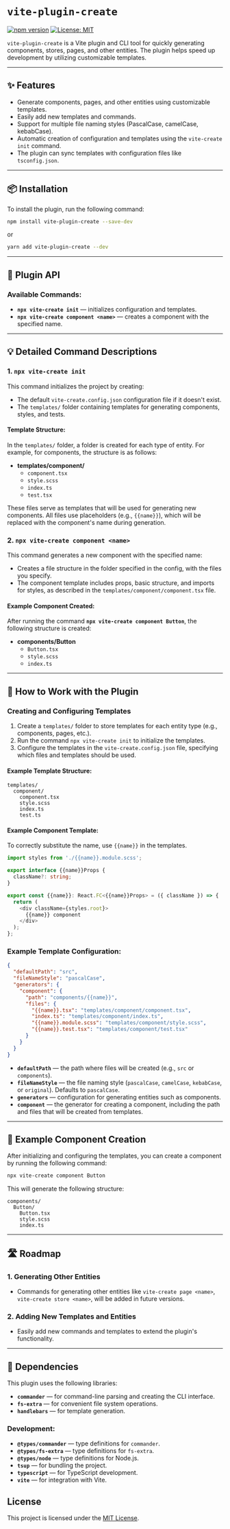 # `vite-plugin-create`

[![npm version](https://img.shields.io/npm/v/vite-plugin-create.svg)](https://www.npmjs.com/package/vite-plugin-create)
[![License: MIT](https://img.shields.io/badge/License-MIT-yellow.svg)](https://opensource.org/licenses/MIT)

`vite-plugin-create` is a Vite plugin and CLI tool for quickly generating components, stores, pages, and other entities. The plugin helps speed up development by utilizing customizable templates.

---

## ✨ Features

- Generate components, pages, and other entities using customizable templates.
- Easily add new templates and commands.
- Support for multiple file naming styles (PascalCase, camelCase, kebabCase).
- Automatic creation of configuration and templates using the `vite-create init` command.
- The plugin can sync templates with configuration files like `tsconfig.json`.

---

## 📦 Installation

To install the plugin, run the following command:

```bash
npm install vite-plugin-create --save-dev
```

or

```bash
yarn add vite-plugin-create --dev
```

---

## 📑 Plugin API

### Available Commands:

- **`npx vite-create init`** — initializes configuration and templates.
- **`npx vite-create component <name>`** — creates a component with the specified name.

---

## 💡 Detailed Command Descriptions

### 1. `npx vite-create init`

This command initializes the project by creating:

- The default `vite-create.config.json` configuration file if it doesn't exist.
- The `templates/` folder containing templates for generating components, styles, and tests.

#### Template Structure:

In the `templates/` folder, a folder is created for each type of entity. For example, for components, the structure is as follows:

- **templates/component/**
  - `component.tsx`
  - `style.scss`
  - `index.ts`
  - `test.tsx`

These files serve as templates that will be used for generating new components. All files use placeholders (e.g., `{{name}}`), which will be replaced with the component's name during generation.

### 2. `npx vite-create component <name>`

This command generates a new component with the specified name:

- Creates a file structure in the folder specified in the config, with the files you specify.
- The component template includes props, basic structure, and imports for styles, as described in the `templates/component/component.tsx` file.

#### Example Component Created:

After running the command **`npx vite-create component Button`**, the following structure is created:

- **components/Button**
  - `Button.tsx`
  - `style.scss`
  - `index.ts`

---

## 🔧 How to Work with the Plugin

### Creating and Configuring Templates

1. Create a `templates/` folder to store templates for each entity type (e.g., components, pages, etc.).
2. Run the command `npx vite-create init` to initialize the templates.
3. Configure the templates in the `vite-create.config.json` file, specifying which files and templates should be used.

#### Example Template Structure:

```
templates/
  component/
    component.tsx
    style.scss
    index.ts
    test.ts
```

#### Example Component Template:

To correctly substitute the name, use `{{name}}` in the templates.

```typescript
import styles from './{{name}}.module.scss';

export interface {{name}}Props {
  className?: string;
}

export const {{name}}: React.FC<{{name}}Props> = ({ className }) => {
  return (
    <div className={styles.root}>
      {{name}} component
    </div>
  );
};
```

### Example Template Configuration:

```json
{
  "defaultPath": "src",
  "fileNameStyle": "pascalCase",
  "generators": {
    "component": {
      "path": "components/{{name}}",
      "files": {
        "{{name}}.tsx": "templates/component/component.tsx",
        "index.ts": "templates/component/index.ts",
        "{{name}}.module.scss": "templates/component/style.scss",
        "{{name}}.test.tsx": "templates/component/test.tsx"
      }
    }
  }
}
```

- **`defaultPath`** — the path where files will be created (e.g., `src` or `components`).
- **`fileNameStyle`** — the file naming style (`pascalCase`, `camelCase`, `kebabCase`, or `original`). Defaults to `pascalCase`.
- **`generators`** — configuration for generating entities such as components.
- **`component`** — the generator for creating a component, including the path and files that will be created from templates.

---

## 📍 Example Component Creation

After initializing and configuring the templates, you can create a component by running the following command:

```bash
npx vite-create component Button
```

This will generate the following structure:

```
components/
  Button/
    Button.tsx
    style.scss
    index.ts
```

---

## 🛣 Roadmap

### 1. Generating Other Entities

- Commands for generating other entities like `vite-create page <name>`, `vite-create store <name>`, will be added in future versions.

### 2. Adding New Templates and Entities

- Easily add new commands and templates to extend the plugin's functionality.

---

## 🧩 Dependencies

This plugin uses the following libraries:

- **`commander`** — for command-line parsing and creating the CLI interface.
- **`fs-extra`** — for convenient file system operations.
- **`handlebars`** — for template generation.

### Development:

- **`@types/commander`** — type definitions for `commander`.
- **`@types/fs-extra`** — type definitions for `fs-extra`.
- **`@types/node`** — type definitions for Node.js.
- **`tsup`** — for bundling the project.
- **`typescript`** — for TypeScript development.
- **`vite`** — for integration with Vite.

## License

This project is licensed under the [MIT License](https://opensource.org/licenses/MIT).
